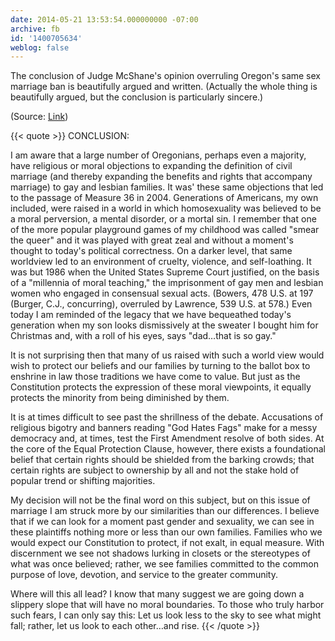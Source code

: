 ```yaml
---
date: 2014-05-21 13:53:54.000000000 -07:00
archive: fb
id: '1400705634'
weblog: false
---
```


The conclusion of Judge McShane's opinion overruling Oregon's same sex marriage ban is beautifully argued and written. (Actually the whole thing is beautifully argued, but the conclusion is particularly sincere.)

(Source: [Link](http://www.ord.uscourts.gov/index.php/attorneys/rulings?download=400:opinion-and-order-in-geiger-v-kitzhaber-6-13-cv-01834))

{{< quote >}}
CONCLUSION:

I am aware that a large number of Oregonians, perhaps even a majority, have religious or moral objections to expanding the definition of civil marriage (and thereby expanding the benefits and rights that accompany marriage) to gay and lesbian families. It was' these same objections that led to the passage of Measure 36 in 2004. Generations of Americans, my own included, were raised in a world in which homosexuality was believed to be a moral perversion, a mental disorder, or a mortal sin. I remember that one of the more popular playground games of my childhood was called "smear the queer" and it was played with great zeal and without a moment's thought to today's political correctness. On a darker level, that same worldview led to an environment of cruelty, violence, and self-loathing. It was but 1986 when the United States Supreme Court justified, on the basis of a "millennia of moral teaching," the imprisonment of gay men and lesbian women who engaged in consensual sexual acts. (Bowers, 478 U.S. at 197 (Burger, C.J., concurring), overruled by Lawrence, 539 U.S. at 578.) Even today I am reminded of the legacy that we have bequeathed today's generation when my son looks dismissively at the sweater I bought him for Christmas and, with a roll of his eyes, says "dad…that is so gay."

It is not surprising then that many of us raised with such a world view would wish to protect our beliefs and our families by turning to the ballot box to enshrine in law those traditions we have come to value. But just as the Constitution protects the expression of these moral viewpoints, it equally protects the minority from being diminished by them.

It is at times difficult to see past the shrillness of the debate. Accusations of religious bigotry and banners reading "God Hates Fags" make for a messy democracy and, at times, test the First Amendment resolve of both sides. At the core of the Equal Protection Clause, however, there exists a foundational belief that certain rights should be shielded from the barking crowds; that certain rights are subject to ownership by all and not the stake hold of popular trend or shifting majorities.

My decision will not be the final word on this subject, but on this issue of marriage I am struck more by our similarities than our differences. I believe that if we can look for a moment past gender and sexuality, we can see in these plaintiffs nothing more or less than our own families. Families who we would expect our Constitution to protect, if not exalt, in equal measure. With discernment we see not shadows lurking in closets or the stereotypes of what was once believed; rather, we see families committed to the common purpose of love, devotion, and service to the greater community.

Where will this all lead? I know that many suggest we are going down a slippery slope that will have no moral boundaries. To those who truly harbor such fears, I can only say this: Let us look less to the sky to see what might fall; rather, let us look to each other…and rise.
{{< /quote >}}
